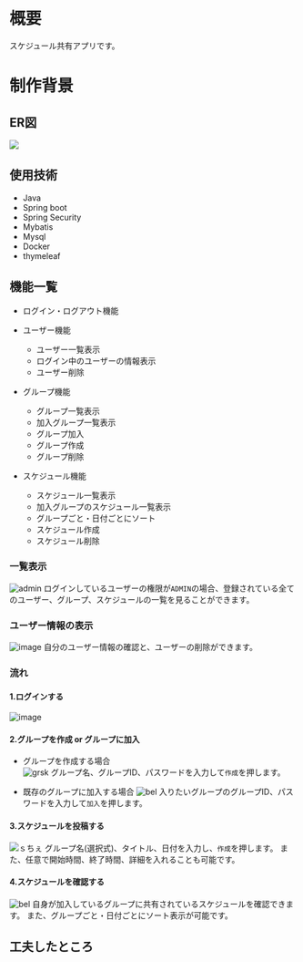# 概要
スケジュール共有アプリです。  

# 制作背景

  
## ER図
[![](https://mermaid.ink/img/pako:eNq9Uk1Lw0AU_CuPd1JooHrMrfiBpdRKrZ4WZM2-pgtJNuwHIkn-u5tsEroqHn2HkJ3MzgyZ12CmBGGKpG8lzzUvWcUsQ2dIG4bQtkmya4DhOxWqymWVezBl6J-BmGvl6r-ZgWiyEwlXkEe7XZK0LcwuIwv8_M6bTCa574JNj8D68QBSwNMG5mNv8Oax-80MDVoBC7zX1f7mYbW_uF5egpW2IAhR4LDe3oFJrCxjiAYounu19JczVZZU2ZCvm2JOf3LIyOwcMhzPzSseVGO07wdeQn4_kWPNjflQWkDkOFfyf5bnnf90hXHiRiD-cNbLJG1xgSXpkkvhN7Tp-QztiXxmTP2roCN3he1XovNU7qx6_qwyTK12tEBXC25pXGtMj7wwHiUhrdLbsPXD8ndf95L5GQ?type=png)](https://mermaid.live/edit#pako:eNq9Uk1Lw0AU_CuPd1JooHrMrfiBpdRKrZ4WZM2-pgtJNuwHIkn-u5tsEroqHn2HkJ3MzgyZ12CmBGGKpG8lzzUvWcUsQ2dIG4bQtkmya4DhOxWqymWVezBl6J-BmGvl6r-ZgWiyEwlXkEe7XZK0LcwuIwv8_M6bTCa574JNj8D68QBSwNMG5mNv8Oax-80MDVoBC7zX1f7mYbW_uF5egpW2IAhR4LDe3oFJrCxjiAYounu19JczVZZU2ZCvm2JOf3LIyOwcMhzPzSseVGO07wdeQn4_kWPNjflQWkDkOFfyf5bnnf90hXHiRiD-cNbLJG1xgSXpkkvhN7Tp-QztiXxmTP2roCN3he1XovNU7qx6_qwyTK12tEBXC25pXGtMj7wwHiUhrdLbsPXD8ndf95L5GQ)

  
## 使用技術  
- Java
- Spring boot
- Spring Security
- Mybatis
- Mysql
- Docker
- thymeleaf

## 機能一覧
- ログイン・ログアウト機能
  
- ユーザー機能
  - ユーザー一覧表示
  - ログイン中のユーザーの情報表示
  - ユーザー削除  
    
- グループ機能
  - グループ一覧表示
  -  加入グループ一覧表示
  -  グループ加入
  -  グループ作成
  -  グループ削除
  
- スケジュール機能
  - スケジュール一覧表示
  -  加入グループのスケジュール一覧表示
  -  グループごと・日付ごとにソート
  -  スケジュール作成
  -  スケジュール削除  

### 一覧表示
![admin](https://github.com/mkdk72ki/schedule-api/assets/143886913/88eb0658-493a-4bc8-8aed-0648a2eaccbf)
ログインしているユーザーの権限が`ADMIN`の場合、登録されている全てのユーザー、グループ、スケジュールの一覧を見ることができます。

### ユーザー情報の表示
![image](https://github.com/mkdk72ki/schedule-api/assets/143886913/6eb5392e-9652-4391-9c84-41b66f03de60)
自分のユーザー情報の確認と、ユーザーの削除ができます。

### 流れ
#### 1.ログインする
![image](https://github.com/mkdk72ki/schedule-api/assets/143886913/75036530-c281-43a6-9f8f-e3fdab21618a)

#### 2.グループを作成 or グループに加入  

- グループを作成する場合  
![grsk](https://github.com/mkdk72ki/schedule-api/assets/143886913/03bd3a97-ffe2-4c66-abaa-e0d96e1248d0)
グループ名、グループID、パスワードを入力して`作成`を押します。

- 既存のグループに加入する場合
![bel](https://github.com/mkdk72ki/schedule-api/assets/143886913/6a5dc4e7-3aa3-41cb-8e54-a04b79c4b50b)
入りたいグループのグループID、パスワードを入力して`加入`を押します。
  
#### 3.スケジュールを投稿する  
![ｓちぇ](https://github.com/mkdk72ki/schedule-api/assets/143886913/21502675-869d-4b7d-b4d3-f69a72d0b598)
グループ名(選択式)、タイトル、日付を入力し、`作成`を押します。
また、任意で開始時間、終了時間、詳細を入れることも可能です。

#### 4.スケジュールを確認する
![bel](https://github.com/mkdk72ki/schedule-api/assets/143886913/fed34884-af1a-49e8-a391-f405062f5d48)
自身が加入しているグループに共有されているスケジュールを確認できます。
また、グループごと・日付ごとにソート表示が可能です。
  
## 工夫したところ
